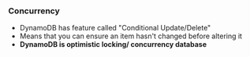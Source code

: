 ### Concurrency
* DynamoDB has feature called "Conditional Update/Delete"
* Means that you can ensure an item hasn't changed before altering it 
* **DynamoDB is optimistic locking/ concurrency database**